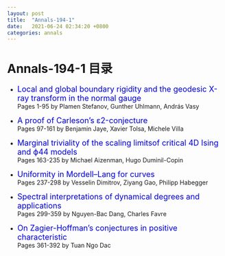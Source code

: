 ```yaml
---
layout: post
title:  "Annals-194-1"
date:   2021-06-24 02:34:20 +0800
categories: annals
---
```


# Annals-194-1 目录

- <font color="#0000dd" size="4">Local and global boundary rigidity and the geodesic X-ray transform in the normal gauge</font>		
  Pages 1-95 by Plamen Stefanov, Gunther Uhlmann, András Vasy

- <font color="#0000dd" size="4">A proof of Carleson’s ε2-conjecture</font>		
  Pages 97-161 by Benjamin Jaye, Xavier Tolsa, Michele Villa

- <font color="#0000dd" size="4">Marginal triviality of the scaling limitsof critical 4D Ising and ϕ44 models</font>		
  Pages 163-235 by Michael Aizenman, Hugo Duminil-Copin

- <font color="#0000dd" size="4">Uniformity in Mordell–Lang for curves</font>		
  Pages 237-298 by Vesselin Dimitrov, Ziyang Gao, Philipp Habegger

- <font color="#0000dd" size="4">Spectral interpretations of dynamical degrees and applications</font>		
  Pages 299-359 by Nguyen-Bac Dang, Charles Favre
  
- <font color="#0000dd" size="4">On Zagier-Hoffman’s conjectures in positive characteristic</font>		
  Pages 361-392 by Tuan Ngo Dac